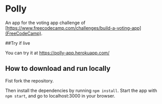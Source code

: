 # Polly

An app for the voting app challenge of [https://www.freecodecamp.com/challenges/build-a-voting-app](FreeCodeCamp).

##Try if live

You can try it at https://polly-app.herokuapp.com/

## How to download and run locally

Fist fork the repository.

Then install the dependencies by running `npm install`.
Start the app with `npm start`, and go to localhost:3000 in your browser.
